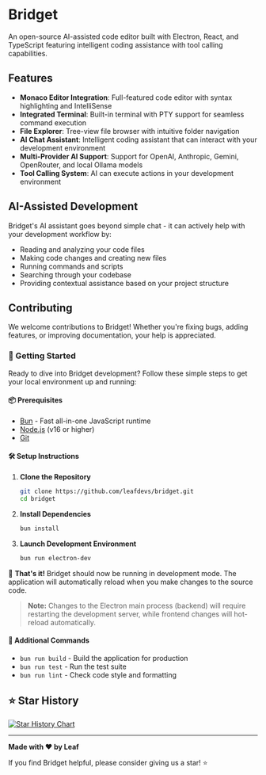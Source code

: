 # Bridget

An open-source AI-assisted code editor built with Electron, React, and TypeScript featuring intelligent coding assistance with tool calling capabilities.

## Features

- **Monaco Editor Integration**: Full-featured code editor with syntax highlighting and IntelliSense
- **Integrated Terminal**: Built-in terminal with PTY support for seamless command execution
- **File Explorer**: Tree-view file browser with intuitive folder navigation
- **AI Chat Assistant**: Intelligent coding assistant that can interact with your development environment
- **Multi-Provider AI Support**: Support for OpenAI, Anthropic, Gemini, OpenRouter, and local Ollama models
- **Tool Calling System**: AI can execute actions in your development environment

## AI-Assisted Development

Bridget's AI assistant goes beyond simple chat - it can actively help with your development workflow by:

- Reading and analyzing your code files
- Making code changes and creating new files
- Running commands and scripts
- Searching through your codebase
- Providing contextual assistance based on your project structure

## Contributing

We welcome contributions to Bridget! Whether you're fixing bugs, adding features, or improving documentation, your help is appreciated.

### 🚀 Getting Started

Ready to dive into Bridget development? Follow these simple steps to get your local environment up and running:

#### 📦 Prerequisites
- [Bun](https://bun.sh/) - Fast all-in-one JavaScript runtime
- [Node.js](https://nodejs.org/) (v16 or higher)
- [Git](https://git-scm.com/)

#### 🛠️ Setup Instructions

1. **Clone the Repository**
   ```bash
   git clone https://github.com/leafdevs/bridget.git
   cd bridget
   ```

2. **Install Dependencies**
   ```bash
   bun install
   ```

3. **Launch Development Environment**
   ```bash
   bun run electron-dev
   ```
🎉 **That's it!** Bridget should now be running in development mode. The application will automatically reload when you make changes to the source code.

> **Note:** Changes to the Electron main process (backend) will require restarting the development server, while frontend changes will hot-reload automatically.


#### 🔧 Additional Commands

- `bun run build` - Build the application for production
- `bun run test` - Run the test suite
- `bun run lint` - Check code style and formatting


## ⭐ Star History

[![Star History Chart](https://api.star-history.com/svg?repos=leafdevs/bridget&type=Date)](https://star-history.com/#leafdevs/bridget&Date)

---

**Made with ❤️ by Leaf**

If you find Bridget helpful, please consider giving us a star! ⭐
